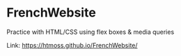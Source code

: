 # FrenchWebsite
Practice with HTML/CSS using flex boxes &amp; media queries

Link:
https://htmoss.github.io/FrenchWebsite/